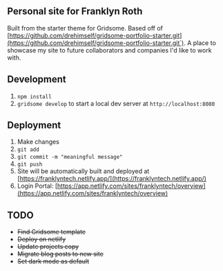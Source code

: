 ## Personal site for Franklyn Roth

Built from the starter theme for Gridsome. Based off of [https://github.com/drehimself/gridsome-portfolio-starter.git](https://github.com/drehimself/gridsome-portfolio-starter.git`). A place to showcase my site to future collaborators and companies I'd like to work with.

## Development

1. `npm install`
1. `gridsome develop` to start a local dev server at `http://localhost:8080`


## Deployment

1. Make changes
2. `git add`
3. `git commit -m "meaningful message"`
4. `git push`
5. Site will be automatically built and deployed at [https://franklyntech.netlify.app/](https://franklyntech.netlify.app/)
6. Login Portal: [https://app.netlify.com/sites/franklyntech/overview](https://app.netlify.com/sites/franklyntech/overview)

## TODO
- ~~Find Gridsome template~~
- ~~Deploy on netlify~~
- ~~Update projects copy~~
- ~~Migrate blog posts to new site~~
- ~~Set dark mode as default~~
